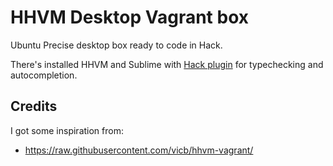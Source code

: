 # HHVM Desktop Vagrant box

Ubuntu Precise desktop box ready to code in Hack.

There's installed HHVM and Sublime with [Hack plugin](https://github.com/SiebelsTim/hack-sublime/) for typechecking and autocompletion.

## Credits

I got some inspiration from:
- https://raw.githubusercontent.com/vicb/hhvm-vagrant/

